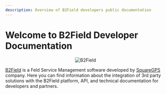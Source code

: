```yaml
---
description: Overview of B2Field developers public documentation
---
```

<!-- drop the spaces between { { and } } -->
<!-- Get involved: [github]({ { config.repo_url } }) -->
<!-- { { macros_info() } } -->

# Welcome to B2Field Developer Documentation

<p align="center">
<img src="../assets/b2field-iot.png" alt="B2Field"/>
</p>

[B2Field][1] is a Feld Service Management software developed by [SquareGPS][2] company.
Here you can find information about the integration of 3rd party solutions with the B2Field platform, 
API, and technical documentation for developers and partners.


  [1]: https://b2field.com/
  [2]: https://squaregps.com/

